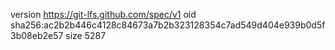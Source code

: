 version https://git-lfs.github.com/spec/v1
oid sha256:ac2b2b446c4128c84673a7b2b323128354c7ad549d404e939b0d5f3b08eb2e57
size 5287
